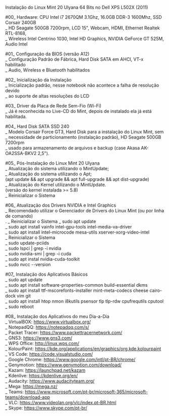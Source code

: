 Instalação do Linux Mint 20 Ulyana 64 Bits no Dell XPS L502X (2011)

#00_ Hardware: CPU Intel i7 2670QM 3.1Ghz, 16.0GB DDR-3 1600Mhz, SSD Corsair 240GB<br>
	_ HD Seagate 500GB 7200rpm, LCD 15", Webcam, HDMI, Ethernet Realtek RTL-8168, <br>
	_ Wireless Intel Centrino 1030, Intel HD Graphics, NVIDIA GeForce GT 525M, Audio Intel 

#01_ Configuração da BIOS (versão A12)<br>
	_ Configuração Padrão de Fábrica, Hard Disk SATA em AHCI, VT-x habilitado<br>
	_ Audio, Wireless e Bluetooth habilitados
	
#02_ Inicialização da Instalação<br>
	_ Inicialização padrão, nesse notebook não acontece a falha de resolução devido<br>
	_ ao suporte de altas resoluções do LCD

#03_ Driver da Placa de Rede Sem-Fio (Wi-Fi)<br>
	_ Já é reconhecida no Live-CD do Mint, depois de instalado ela já está habilitada.

#04_ Hard Disk SATA SSD 240<br>
	_ Modelo Corsair Force GT3, Hard Disk para a instalação do Linux Mint, sem<br>
	_ necessidade de particionamento (instalação padrão), HD Seagate 500GB 7200rpm<br>
	_ usado para armazenamento de arquivos e backup (case Akasa AK-OA2SSA-BKV2 2,5").
	
#05_ Pós-Instalação do Linux Mint 20 Ulyana<br>
	_ Atualização do sistema utilizando o MintUpdate;<br>
	_ Atualização do sistema utilizando o Apt;<br>
		(apt update && apt upgrade && apt full-upgrade && apt dist-upgrade)<br>
	_ Atualização do Kernel utilizando o MintUpdate.<br>
		(versão do kernel instalada >= 5.8)<br>
	_ Reinicializar o Sistema
	
#06_ Atualização dos Drivers NVIDIA e Intel Graphics<br>
	_ Recomendado utilizar o Gerenciador de Drivers do Linux Mint (ou por linha de comando)<br>.
	_ Reinicializar o Sistema
	_ sudo apt update<br>
	_ sudo apt install vainfo intel-gpu-tools intel-media-va-driver<br>
	_ sudo apt install intel-microcode mesa-utils xserver-xorg-video-intel<br>
	_ Reinicializar o Sistema<br>
	_ sudo update-pciids<br>
	_ sudo lspci | grep -i nvidia<br>
	_ sudo nvidia-smi | grep -i cuda<br>
	_ sudo apt instal nvidia-cuda-toolkit<br>
	_ sudo nvcc --version
	  
#07_ Instalação dos Aplicativos Básicos<br>
	_ sudo apt update<br>
	_ sudo apt install software-properties-common build-essential dkms<br>
	_ sudo apt install ttf-mscorefonts-installer mint-meta-codecs cheese cairo-dock vim git<br>
	_ sudo apt install htop nmon i8kutils psensor tlp tlp-rdw cpufrequtils cputool
	_ sudo reboot

#08_ Instalação dos Aplicativos do meu Dia-a-Dia<br>
	_ VirtualBOX: https://www.virtualbox.org/<br>
	_ NotepadQQ: https://notepadqq.com/s/<br>
	_ Packet Tracer: https://www.packettracernetwork.com/<br>
	_ GNS3: https://www.gns3.com/<br>
	_ WPS Office: http://linux.wps.com/<br>
	_ KolourPaint: https://kde.org/applications/en/graphics/org.kde.kolourpaint<br>
	_ VS Code: https://code.visualstudio.com/<br>
	_ Google Chrome: https://www.google.com/intl/pt-BR/chrome/<br>
	_ Genymotion: https://www.genymotion.com/download/<br>
	_ Kazam: https://launchpad.net/kazam<br>
	_ Kdenlive: https://kdenlive.org/en/<br>
	_ Audacity: https://www.audacityteam.org/<br>
	_ Mega: https://mega.nz/<br>
	_ Teams: https://www.microsoft.com/pt-br/microsoft-365/microsoft-teams/download-app<br>
	_ VLC: https://www.videolan.org/vlc/index.pt-BR.html<br>
	_ Skype: https://www.skype.com/pt-br/